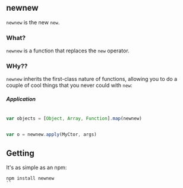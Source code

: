## newnew

`newnew` is the new `new`. 

### What? 

`newnew` is a function that replaces the `new` operator.

### WHy??

`newnew` inherits the first-class nature of functions, allowing you to do a couple of cool things that you never could with `new`: 


##### Application

```javascript

var objects = [Object, Array, Function].map(newnew)

```

```javascript

var o = newnew.apply(MyCtor, args)

```

## Getting

It's as simple as an npm:

```
npm install newnew
``
